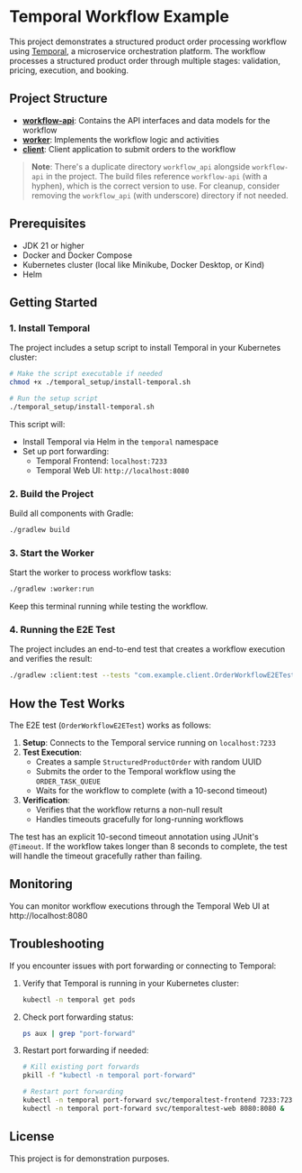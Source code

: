 # Temporal Workflow Example

This project demonstrates a structured product order processing workflow using [Temporal](https://temporal.io/), a microservice orchestration platform. The workflow processes a structured product order through multiple stages: validation, pricing, execution, and booking.

## Project Structure

- **[workflow-api](./workflow-api/README.md)**: Contains the API interfaces and data models for the workflow
- **[worker](./worker/README.md)**: Implements the workflow logic and activities
- **[client](./client/README.md)**: Client application to submit orders to the workflow

> **Note**: There's a duplicate directory `workflow_api` alongside `workflow-api` in the project. The build files reference `workflow-api` (with a hyphen), which is the correct version to use. For cleanup, consider removing the `workflow_api` (with underscore) directory if not needed.

## Prerequisites

- JDK 21 or higher
- Docker and Docker Compose
- Kubernetes cluster (local like Minikube, Docker Desktop, or Kind)
- Helm

## Getting Started

### 1. Install Temporal

The project includes a setup script to install Temporal in your Kubernetes cluster:

```bash
# Make the script executable if needed
chmod +x ./temporal_setup/install-temporal.sh

# Run the setup script
./temporal_setup/install-temporal.sh
```

This script will:
- Install Temporal via Helm in the `temporal` namespace
- Set up port forwarding:
  - Temporal Frontend: `localhost:7233`
  - Temporal Web UI: `http://localhost:8080`

### 2. Build the Project

Build all components with Gradle:

```bash
./gradlew build
```

### 3. Start the Worker

Start the worker to process workflow tasks:

```bash
./gradlew :worker:run
```

Keep this terminal running while testing the workflow.

### 4. Running the E2E Test

The project includes an end-to-end test that creates a workflow execution and verifies the result:

```bash
./gradlew :client:test --tests "com.example.client.OrderWorkflowE2ETest"
```

## How the Test Works

The E2E test (`OrderWorkflowE2ETest`) works as follows:

1. **Setup**: Connects to the Temporal service running on `localhost:7233`
2. **Test Execution**:
   - Creates a sample `StructuredProductOrder` with random UUID
   - Submits the order to the Temporal workflow using the `ORDER_TASK_QUEUE`
   - Waits for the workflow to complete (with a 10-second timeout)
3. **Verification**:
   - Verifies that the workflow returns a non-null result
   - Handles timeouts gracefully for long-running workflows

The test has an explicit 10-second timeout annotation using JUnit's `@Timeout`. If the workflow takes longer than 8 seconds to complete, the test will handle the timeout gracefully rather than failing.

## Monitoring

You can monitor workflow executions through the Temporal Web UI at http://localhost:8080

## Troubleshooting

If you encounter issues with port forwarding or connecting to Temporal:

1. Verify that Temporal is running in your Kubernetes cluster:
   ```bash
   kubectl -n temporal get pods
   ```

2. Check port forwarding status:
   ```bash
   ps aux | grep "port-forward"
   ```

3. Restart port forwarding if needed:
   ```bash
   # Kill existing port forwards
   pkill -f "kubectl -n temporal port-forward"
   
   # Restart port forwarding
   kubectl -n temporal port-forward svc/temporaltest-frontend 7233:7233 &
   kubectl -n temporal port-forward svc/temporaltest-web 8080:8080 &
   ```

## License

This project is for demonstration purposes.
